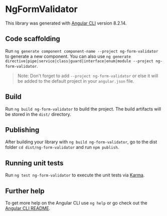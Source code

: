 # NgFormValidator

This library was generated with [Angular CLI](https://github.com/angular/angular-cli) version 8.2.14.

## Code scaffolding

Run `ng generate component component-name --project ng-form-validator` to generate a new component. You can also use `ng generate directive|pipe|service|class|guard|interface|enum|module --project ng-form-validator`.
> Note: Don't forget to add `--project ng-form-validator` or else it will be added to the default project in your `angular.json` file. 

## Build

Run `ng build ng-form-validator` to build the project. The build artifacts will be stored in the `dist/` directory.

## Publishing

After building your library with `ng build ng-form-validator`, go to the dist folder `cd dist/ng-form-validator` and run `npm publish`.

## Running unit tests

Run `ng test ng-form-validator` to execute the unit tests via [Karma](https://karma-runner.github.io).

## Further help

To get more help on the Angular CLI use `ng help` or go check out the [Angular CLI README](https://github.com/angular/angular-cli/blob/master/README.md).
